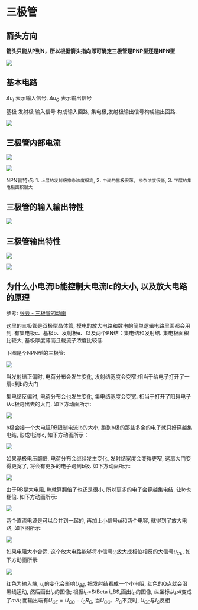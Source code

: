 # 三极管

## 箭头方向

**箭头只能从P到N，所以根据箭头指向即可确定三极管是PNP型还是NPN型**

![](images/三极管.png)

## 基本电路

$\Delta u_{I}$ 表示输入信号, $\Delta u_{O}$ 表示输出信号

基极 发射极 输入信号 构成输入回路, 集电极,发射极输出信号构成输出回路.

![](images/三极管-基本共射放大电路.png)


## 三极管内部电流

![](images/三极管1.png)

![](images/三极管内部电流.png)

NPN管特点: 1. ``上层的发射极掺杂浓度很高``, 2. ``中间的基极很薄, 掺杂浓度很低``, 3. ``下层的集电极面积很大``


## 三极管的输入输出特性

![](images/三极管的输入特性曲线.png)

## 三极管输出特性

![](images/三极管的输出特性曲线.png)

![](images/三极管输出特性.png)


## 为什么小电流Ib能控制大电流Ic的大小, 以及放大电路的原理

参考: [张云 - 三极管的动画](http://blog.sciencenet.cn/blog-729147-1041542.html)

这里的三极管是双极型晶体管, 模电的放大电路和数电的简单逻辑电路里面都会用到.
有集电极c、基极b、发射极e、以及两个PN结：集电结和发射结. 集电极面积比较大, 基极厚度薄而且载流子浓度比较低.

下图是个NPN型的三极管:

![](images/三极管-NPN型.png)

当发射结正偏时, 电荷分布会发生变化, 发射结宽度会变窄;相当于给电子打开了一扇e到b的大门

集电结反偏时, 电荷分布会也发生变化, 集电结宽度会变宽. 相当于打开了阻碍电子从c极跑出去的大门, 如下方动画所示:

![](images/三极管-放大电路1.gif)

b极会接一个大电阻RB限制电流Ib的大小, 跑到b极的那些多余的电子就只好穿越集电结, 形成电流Ic, 如下方动画所示：

![](images/三极管-放大电路2.gif)

如果基极电压翻倍, 电荷分布会继续发生变化, 发射结宽度会变得更窄, 这扇大门变得更宽了, 将会有更多的电子跑到b极. 如下方动画所示:

![](images/三极管-放大电路3.gif)

由于RB是大电阻, Ib就算翻倍了也还是很小, 所以更多的电子会穿越集电结, 让Ic也翻倍. 如下方动画所示:

![](images/三极管-放大电路4.gif)

两个直流电源是可以合并到一起的, 再加上小信号ui和两个电容, 就得到了放大电路, 如下图所示:

![](images/三极管-放大电路5.png)

如果电阻大小合适, 这个放大电路能够将小信号$u_i$放大成相位相反的大信号$u_{CE}$, 如下方动画所示:

![](images/三极管-放大电路6.gif)

红色为输入端, $u_i$的变化会影响$U_{BE}$, 把发射结看成一个小电阻, 红色的Q点就会沿黑线运动, 然后画出$i_B$的图像;
根据$i_C$=$\Beta i_B$,画出$i_C$的图像, 纵坐标从$\mu A$变成了$mA$;
而输出端有$U_{CE}=U_{CC}-I_CR_C$, 当$U_{CC}$、$R_C$不变时, $U_{CE}$与$I_C$反相
